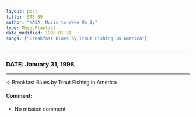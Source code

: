 ```yaml
---
layout: post
title:  STS-89
author: "NASA: Music to Wake Up By"
type: MusicPlaylist
date_modified: 1998-01-31
songs: ["Breakfast Blues by Trout Fishing in America"]
---
```


----
### DATE: January 31, 1998
----
⊹ Breakfast Blues by Trout Fishing in America

#### Comment:
* No mission comment



<br/>
<center>
	<a target="_blank"
	   href="https://twitter.com/intent/tweet?hashtags=Space,NASA,Playlist,NASAWakeupCalls,SpaceProgram&text={{ page.author}}, '{{ page.songs.first }}' {{ page.title }}, {{ page.date | date: '%B %d, %Y' }}. {{ site.url }}{{ page.url }}&via=nasawakeupcalls"><i class="fab fa-twitter" alt="Tweet this page" style="font-size: 1.3em;"></i></a>
	&nbsp; 	<i class="fas fa-user-astronaut" style="font-size: 1.5em;"></i> &nbsp;
    <a type="amzn" search="'Breakfast Blues by Trout Fishing in America'" category="popular music">
    <i class="fab fa-amazon" style="font-size: 1.3em;"></i></a>
</center>
